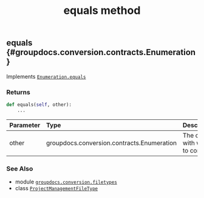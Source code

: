 ﻿---
title: equals method
second_title: GroupDocs.Conversion for Python via .NET API References
description: 
type: docs
weight: 30
url: /python-net/groupdocs.conversion.filetypes/projectmanagementfiletype/equals/
is_root: false
---

## equals {#groupdocs.conversion.contracts.Enumeration}

Implements [`Enumeration.equals`](/conversion/python-net/groupdocs.conversion.contracts/enumeration/equals)


### Returns 





```python
def equals(self, other):
    ...
```


| Parameter | Type | Description |
| :- | :- | :- |
| other | groupdocs.conversion.contracts.Enumeration | The object with which to compare |



### See Also
* module [`groupdocs.conversion.filetypes`](../../)
* class [`ProjectManagementFileType`](/conversion/python-net/groupdocs.conversion.filetypes/projectmanagementfiletype)
